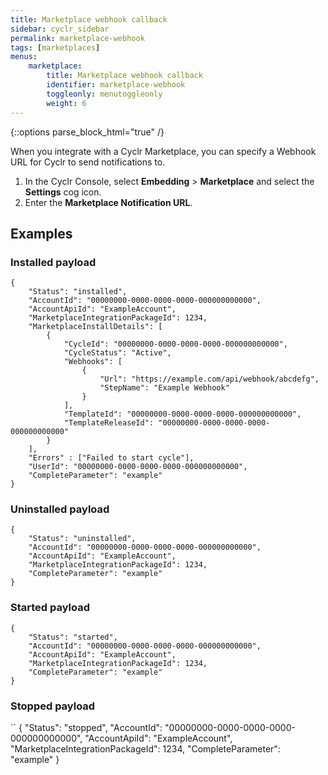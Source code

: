 ```yaml
---
title: Marketplace webhook callback
sidebar: cyclr_sidebar
permalink: marketplace-webhook
tags: [marketplaces]
menus:
    marketplace:
        title: Marketplace webhook callback
        identifier: marketplace-webhook
        toggleonly: menutoggleonly
        weight: 6
---
```

{::options parse_block_html="true" /}
<section class="card">

When you integrate with a Cyclr Marketplace, you can specify a Webhook URL for Cyclr to send notifications to.

1. In the Cyclr Console, select **Embedding** > **Marketplace** and select the **Settings** cog icon. 
2. Enter the **Marketplace Notification URL**.

</section>
<section class="card">

## Examples

### Installed payload 

```
{
    "Status": "installed",
    "AccountId": "00000000-0000-0000-0000-000000000000",
    "AccountApiId": "ExampleAccount",
    "MarketplaceIntegrationPackageId": 1234,
    "MarketplaceInstallDetails": [
        {
            "CycleId": "00000000-0000-0000-0000-000000000000",
            "CycleStatus": "Active",
            "Webhooks": [
                {
                    "Url": "https://example.com/api/webhook/abcdefg",
                    "StepName": "Example Webhook"
                }
            ],
            "TemplateId": "00000000-0000-0000-0000-000000000000",
            "TemplateReleaseId": "00000000-0000-0000-0000-000000000000"
        }
    ],
    "Errors" : ["Failed to start cycle"],
    "UserId": "00000000-0000-0000-0000-000000000000",
    "CompleteParameter": "example"
}
```

### Uninstalled payload

```
{
    "Status": "uninstalled",
    "AccountId": "00000000-0000-0000-0000-000000000000",
    "AccountApiId": "ExampleAccount",
    "MarketplaceIntegrationPackageId": 1234,
    "CompleteParameter": "example"
}
```

### Started payload

```
{
    "Status": "started",
    "AccountId": "00000000-0000-0000-0000-000000000000",
    "AccountApiId": "ExampleAccount",
    "MarketplaceIntegrationPackageId": 1234,
    "CompleteParameter": "example"
}
```

### Stopped payload

``
{
    "Status": "stopped",
    "AccountId": "00000000-0000-0000-0000-000000000000",
    "AccountApiId": "ExampleAccount",
    "MarketplaceIntegrationPackageId": 1234,
    "CompleteParameter": "example"
}
```